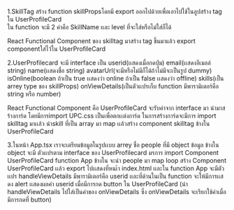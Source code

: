 1.SkillTag สร้าง function skillPropsโดยมี export ออกไปด้วยเพื่อเอาไปใช้ในลูปสร้าง tag ใน UserProfileCard  
ใน function จะมี 2 ค่าคือ  SkillName เเละ level ที่จะใส่หรือไม่ใส่ก็ได้

React Functional Component ของ skilltag มาสร้าง tag ขึ้นมาแล้ว export componentใส่ไว้ใน UserProfileCard 

2.UserProfilecard จะมี interface เป็น  userid(เเสดงเมื่อกดปุ่ม) email(เเสดงอีเมลล์ string)  name(เเสดงชื่อ string)  avatarUrl(จะมีหรือไม่มีก็ได้ถ้าไม่มีจะเป็นรูป dummy)  isOnline(boolean ถ้าเป็น true เเสดงว่า online ถ้าเป็น false เเสดงว่า offline) skills(เป็น arrey type ของ skillProps) onViewDetails(เป็นตัวเเปรเก็บ function มีพารามิเตอร์คือ string หรือ number)

React Functional Component คือ UserProfileCard จะรับค่าจาก interface มา นำมาสร้างการ์ด โดยมีการimport UPC.css เป็นเพื่อตกเเต่งการ์ด ในการสร้างการ์ดจะมีการ import skilltag มาเเล้ว นำskill ที่เป็น array มา map เเล้วสร้าง component skilltag ข้างใน UserProfileCard 

3.ในหน้า App.tsx เราจะเตรียมข้อมูลในรูปเเบบ arrey ชื่อ people ที่มี object ข้อมูล ข้างใน object จะมี ตัวเเปรตาม interface ของ UserProfilecard 
มรการ import  Component UserProfileCard
function App ข้างใน จะนำ people มา map loop สร้าง  Component UserProfileCard เเล้ว export ไปเเสดงที่หนเ้า index.html เเละใน function App จะมีตัวเเปร handleViewDetails มีพารามิเตอร์คือ userid เเละที่ด้านในเป็น function จะให้มีการเเสดง alert เเสดงผลค่า userid เมื่อมีการกด button ใน  UserProfileCard (นำ handleViewDetails ไปใส่เป็นค่าของ onViewDetails ซึ่ง onViewDetails จะเรียกใช้ค่าเมื่อมีการกดที่ button)